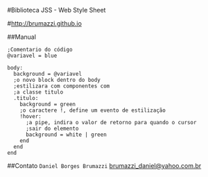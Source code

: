 #Biblioteca JSS - Web Style Sheet

#http://brumazzi.github.io

##Manual
```
;Comentario do código
@variavel = blue

body:
  background = @variavel
  ;o novo block dentro do body
  ;estilizara com componentes com
  ;a classe titulo
  .titulo:
    background = green
    ;o caractere !, define um evento de estilização
    !hover:
      ;a pipe, indira o valor de retorno para quando o cursor
      ;sair do elemento
      background = white | green
    end
  end
end
```

##Contato
`Daniel Borges Brumazzi` brumazzi_daniel@yahoo.com.br
